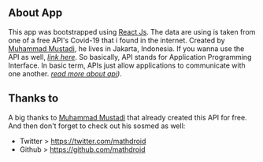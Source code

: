 ## About App

This app was bootstrapped using [React Js](https://reactjs.org "See react js documentation"). The data are using is taken from one of a free API's Covid-19 that i found in the internet. Created by [Muhammad Mustadi](https://twitter.com/mathdroid), he lives in Jakarta, Indonesia. If you wanna use the API as well, _[link here](https://github.com/mathdroid/covid-19-api)_. So basically, API stands for Application Programming Interface. In basic term, APIs just allow applications to communicate with one another. _[read more about api](https://en.wikipedia.org/wiki/Application_programming_interface))_.

## Thanks to

 A big thanks to [Muhammad Mustadi](https://twitter.com/mathdroid) that already created this API for free. And then don't forget to check out his sosmed as well:
 - Twitter > https://twitter.com/mathdroid
 - Github > https://github.com/mathdroid